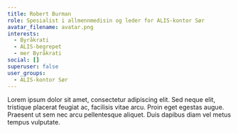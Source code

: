 ```yaml
---
title: Robert Burman
role: Spesialist i allmennmedisin og leder for ALIS-kontor Sør
avatar_filename: avatar.png
interests:
  - Byråkrati
  - ALIS-begrepet
  - mer Byråkrati
social: []
superuser: false
user_groups:
  - ALIS-kontor Sør
---
```

Lorem ipsum dolor sit amet, consectetur adipiscing elit. Sed neque elit, tristique placerat feugiat ac, facilisis vitae arcu. Proin eget egestas augue. Praesent ut sem nec arcu pellentesque aliquet. Duis dapibus diam vel metus tempus vulputate.
